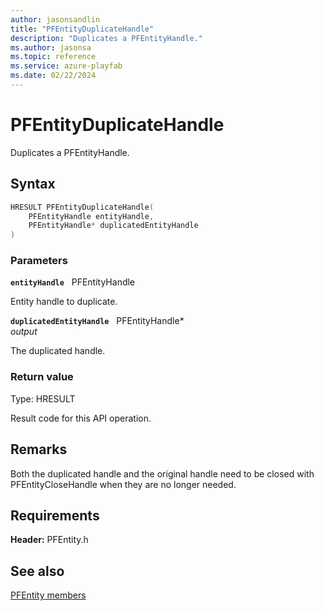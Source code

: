 ```yaml
---
author: jasonsandlin
title: "PFEntityDuplicateHandle"
description: "Duplicates a PFEntityHandle."
ms.author: jasonsa
ms.topic: reference
ms.service: azure-playfab
ms.date: 02/22/2024
---
```


# PFEntityDuplicateHandle  

Duplicates a PFEntityHandle.  

## Syntax  
  
```cpp
HRESULT PFEntityDuplicateHandle(  
    PFEntityHandle entityHandle,  
    PFEntityHandle* duplicatedEntityHandle  
)  
```  
  
### Parameters  
  
**`entityHandle`** &nbsp; PFEntityHandle  
  
Entity handle to duplicate.  
  
**`duplicatedEntityHandle`** &nbsp; PFEntityHandle*  
*output*  
  
The duplicated handle.  
  
  
### Return value
Type: HRESULT
  
Result code for this API operation.
  
## Remarks  
  
Both the duplicated handle and the original handle need to be closed with PFEntityCloseHandle when they are no longer needed.
  
## Requirements  
  
**Header:** PFEntity.h
  
## See also  
[PFEntity members](../pfentity_members.md)  

  
  
